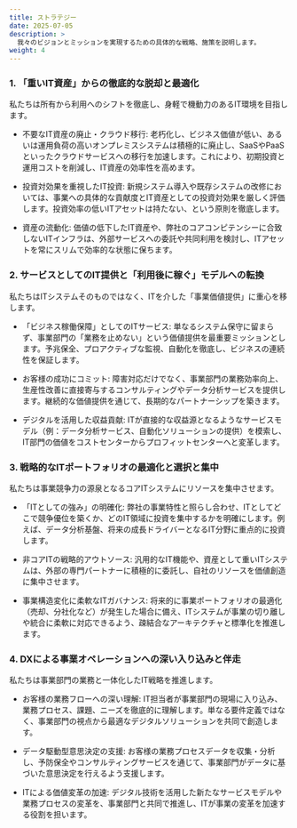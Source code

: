 ```yaml
---
title: ストラテジー
date: 2025-07-05
description: >
  我々のビジョンとミッションを実現するための具体的な戦略、施策を説明します。
weight: 4
---
```


### 1. 「重いIT資産」からの徹底的な脱却と最適化
私たちは所有から利用へのシフトを徹底し、身軽で機動力のあるIT環境を目指します。

- 不要なIT資産の廃止・クラウド移行:
老朽化し、ビジネス価値が低い、あるいは運用負荷の高いオンプレミスシステムは積極的に廃止し、SaaSやPaaSといったクラウドサービスへの移行を加速します。これにより、初期投資と運用コストを削減し、IT資産の効率性を高めます。

- 投資対効果を重視したIT投資:
新規システム導入や既存システムの改修においては、事業への具体的な貢献度とIT資産としての投資対効果を厳しく評価します。投資効率の低いITアセットは持たない、という原則を徹底します。

- 資産の流動化:
価値の低下したIT資産や、弊社のコアコンピテンシーに合致しないITインフラは、外部サービスへの委託や共同利用を検討し、ITアセットを常にスリムで効率的な状態に保ちます。

### 2. サービスとしてのIT提供と「利用後に稼ぐ」モデルへの転換
私たちはITシステムそのものではなく、ITを介した「事業価値提供」に重心を移します。

- 「ビジネス稼働保障」としてのITサービス:
単なるシステム保守に留まらず、事業部門の「業務を止めない」という価値提供を最重要ミッションとします。予兆保全、プロアクティブな監視、自動化を徹底し、ビジネスの連続性を保証します。

- お客様の成功にコミット:
障害対応だけでなく、事業部門の業務効率向上、生産性改善に直接寄与するコンサルティングやデータ分析サービスを提供します。継続的な価値提供を通じて、長期的なパートナーシップを築きます。

- デジタルを活用した収益貢献:
ITが直接的な収益源となるようなサービスモデル（例：データ分析サービス、自動化ソリューションの提供）を模索し、IT部門の価値をコストセンターからプロフィットセンターへと変革します。

### 3. 戦略的なITポートフォリオの最適化と選択と集中
私たちは事業競争力の源泉となるコアITシステムにリソースを集中させます。

- 「ITとしての強み」の明確化:
弊社の事業特性と照らし合わせ、ITとしてどこで競争優位を築くか、どのIT領域に投資を集中するかを明確にします。例えば、データ分析基盤、将来の成長ドライバーとなるIT分野に重点的に投資します。

- 非コアITの戦略的アウトソース:
汎用的なIT機能や、資産として重いITシステムは、外部の専門パートナーに積極的に委託し、自社のリソースを価値創造に集中させます。

- 事業構造変化に柔軟なITガバナンス:
将来的に事業ポートフォリオの最適化（売却、分社化など）が発生した場合に備え、ITシステムが事業の切り離しや統合に柔軟に対応できるよう、疎結合なアーキテクチャと標準化を推進します。

### 4. DXによる事業オペレーションへの深い入り込みと伴走
私たちは事業部門の業務と一体化したIT戦略を推進します。

- お客様の業務フローへの深い理解:
IT担当者が事業部門の現場に入り込み、業務プロセス、課題、ニーズを徹底的に理解します。単なる要件定義ではなく、事業部門の視点から最適なデジタルソリューションを共同で創造します。

- データ駆動型意思決定の支援:
お客様の業務プロセスデータを収集・分析し、予防保全やコンサルティングサービスを通じて、事業部門がデータに基づいた意思決定を行えるよう支援します。

- ITによる価値変革の加速:
デジタル技術を活用した新たなサービスモデルや業務プロセスの変革を、事業部門と共同で推進し、ITが事業の変革を加速する役割を担います。



